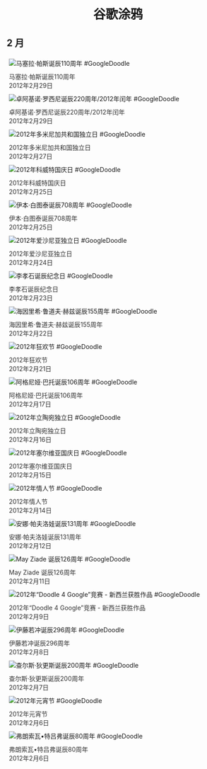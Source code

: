 
<h1 align="center"> 谷歌涂鸦 </h1>




## 2 月

<div class="image">


<img src="https:https://lh3.googleusercontent.com/3xtX_7CgZ3JTf2uXLOnl16I2SoUXX7t_g_6iQ6yKt8H066rWCdljFhUnsc73NBIWb8EP3KObnCAFIr3nuclXhhp2SgoelwWlosNTtsje-Q=s660" alt="马塞拉·帕斯诞辰110周年 #GoogleDoodle" style="margin: 5px"/>
<div class="info" style="font-size: 14px; color:#333333; margin:5px"><div class="title">马塞拉·帕斯诞辰110周年</div><div class="date">2012年2月29日</div></div>

<img src="https:https://lh3.googleusercontent.com/oCdWAJzikuUhu-MwJMKR-gFVbY0XSq2zuvY6w9K5mgakAn8lop1K1q6c4l4kOTO1oWa_BoJp2KuN6ZIUtVucRKbt_miQZmQ3w0ThEe7zVA=s660" alt="卓阿基诺·罗西尼诞辰220周年/2012年闰年 #GoogleDoodle" style="margin: 5px"/>
<div class="info" style="font-size: 14px; color:#333333; margin:5px"><div class="title">卓阿基诺·罗西尼诞辰220周年/2012年闰年</div><div class="date">2012年2月29日</div></div>

<img src="https:https://lh3.googleusercontent.com/WCNQfpkXItAVLRPdsxx7d8O9yHf1spUilzBJRs9ZL53DibeX9QDlLvmfhsEY2cThN-3fq61h-N4szfnLHe0lbkBprYtmdVi36Hv7fEqq=s660" alt="2012年多米尼加共和国独立日 #GoogleDoodle" style="margin: 5px"/>
<div class="info" style="font-size: 14px; color:#333333; margin:5px"><div class="title">2012年多米尼加共和国独立日</div><div class="date">2012年2月27日</div></div>

<img src="https:https://lh3.googleusercontent.com/Fbw0EdKNJOJ25sv4EbTodjCe6Dxz0uxpAgScaH3K_mqlzDw53umfNfrF5HTn2hCjRwY6C08XYWCRQeDH0NYcW2HpYgeBohCuMzpz7GA=s660" alt="2012年科威特国庆日 #GoogleDoodle" style="margin: 5px"/>
<div class="info" style="font-size: 14px; color:#333333; margin:5px"><div class="title">2012年科威特国庆日</div><div class="date">2012年2月25日</div></div>

<img src="https:https://lh3.googleusercontent.com/429NetsPejpMgeXqZuA15mCFLQykowhHNnbkSa1L8SHq9Kp9De-EBPlmOknzJ_HRykzt5FPhwpju_M3uKeuZlKegwdRQSzrH8NfdwR_B=s660" alt="伊本·白图泰诞辰708周年 #GoogleDoodle" style="margin: 5px"/>
<div class="info" style="font-size: 14px; color:#333333; margin:5px"><div class="title">伊本·白图泰诞辰708周年</div><div class="date">2012年2月25日</div></div>

<img src="https:https://lh3.googleusercontent.com/y-K6TxJiXCiTHIazAXsAOsavnnHYKpnleRLPjFRZTo-NABMlPwZjUrIe2fyDx83qKsTXUljKJEeZDuBIG6XCMkJfJI9RXtFR9HKLcmM2=s660" alt="2012年爱沙尼亚独立日 #GoogleDoodle" style="margin: 5px"/>
<div class="info" style="font-size: 14px; color:#333333; margin:5px"><div class="title">2012年爱沙尼亚独立日</div><div class="date">2012年2月24日</div></div>

<img src="https:https://lh3.googleusercontent.com/s6PW5LZmwLry38qUyVuUjd4norKjF3DjP0WOykEx12plyk1sgH7CQeIJ9hNpJ2c2NesPa-Kb6dGlY3TqsCXTEy32iSEdSEmEVK0ezILM=s660" alt="李孝石诞辰纪念日 #GoogleDoodle" style="margin: 5px"/>
<div class="info" style="font-size: 14px; color:#333333; margin:5px"><div class="title">李孝石诞辰纪念日</div><div class="date">2012年2月23日</div></div>

<img src="https://www.google.com/logos/2012/hertz-2011-hp.gif" alt="海因里希·鲁道夫·赫兹诞辰155周年 #GoogleDoodle" style="margin: 5px"/>
<div class="info" style="font-size: 14px; color:#333333; margin:5px"><div class="title">海因里希·鲁道夫·赫兹诞辰155周年</div><div class="date">2012年2月22日</div></div>

<img src="https:https://lh3.googleusercontent.com/gMqxu35RQyYJE0RNFN-m7-HUDziUaVkc2dvSlCYTPVKhzKwwagDG73hjKxbMSQReEqeCw1ue4i9_i97ZYkQK4C9PqyisEHx9bZmC-pk=s660" alt="2012年狂欢节 #GoogleDoodle" style="margin: 5px"/>
<div class="info" style="font-size: 14px; color:#333333; margin:5px"><div class="title">2012年狂欢节</div><div class="date">2012年2月21日</div></div>

<img src="https:https://lh3.googleusercontent.com/RzSurVg6c68iQdSgN_XCetQ0ITyJjbCtZB8SZAsvq3uDYEm6pf1Szg0tLPH-vYdAgg1E78m-52IcsQs-inQjPxxVACdr9P97ls5nJiw=s660" alt="阿格尼娅·巴托诞辰106周年 #GoogleDoodle" style="margin: 5px"/>
<div class="info" style="font-size: 14px; color:#333333; margin:5px"><div class="title">阿格尼娅·巴托诞辰106周年</div><div class="date">2012年2月17日</div></div>

<img src="https:https://lh3.googleusercontent.com/keSnYqsuUSwjpXUhLmi-m8R0h5p-oTr5nTcXdzkqqDn-KMLv6Ft0BhHH2sEz8FLDT9rjytwXzeG1opFDqdcHJ6CP4amxP99MsprXIAo=s660" alt="2012年立陶宛独立日 #GoogleDoodle" style="margin: 5px"/>
<div class="info" style="font-size: 14px; color:#333333; margin:5px"><div class="title">2012年立陶宛独立日</div><div class="date">2012年2月16日</div></div>

<img src="https:https://lh3.googleusercontent.com/sxM1YNU-x2nyPZXCiFQ-rD4W-xPM5gheLySXwjFIWLkryMTL-MmWnooK-juYKTgabXlczbR2cWf2LEWicXJGcrOgAMcUxLQPkQVYnNotOA=s660" alt="2012年塞尔维亚国庆日 #GoogleDoodle" style="margin: 5px"/>
<div class="info" style="font-size: 14px; color:#333333; margin:5px"><div class="title">2012年塞尔维亚国庆日</div><div class="date">2012年2月15日</div></div>

<img src="https:https://lh3.googleusercontent.com/0iKarlG8oxfBrcH9hDjBHatJ8K_ADNpbLjXuXK6krTW4sDO1CWiu7_wxN-s5LpBlfLlMhhTLsoU4mPkao6l75L1I3gWNmWr30tb1kG2h=s660" alt="2012年情人节 #GoogleDoodle" style="margin: 5px"/>
<div class="info" style="font-size: 14px; color:#333333; margin:5px"><div class="title">2012年情人节</div><div class="date">2012年2月14日</div></div>

<img src="https:https://lh3.googleusercontent.com/bTvqIFEtFaWbm4K0zBBbNJSU_knJXls0MtN8olMRvhCpiJoFO17fRrPDyYLYgEw0eUtOVH5aTK70LJsE2mCGZpIna8WL98A56eL5Low_=s660" alt="安娜·帕夫洛娃诞辰131周年 #GoogleDoodle" style="margin: 5px"/>
<div class="info" style="font-size: 14px; color:#333333; margin:5px"><div class="title">安娜·帕夫洛娃诞辰131周年</div><div class="date">2012年2月12日</div></div>

<img src="https://www.google.com/logos/2012/ziade-2012-HP.jpg" alt="May Ziade 诞辰126周年 #GoogleDoodle" style="margin: 5px"/>
<div class="info" style="font-size: 14px; color:#333333; margin:5px"><div class="title">May Ziade 诞辰126周年</div><div class="date">2012年2月11日</div></div>

<img src="https:https://lh3.googleusercontent.com/X_n1fLt9GKpU0eQXizjRPGLsLbGSQErVLHmSfSmWmRL7VprF2jg5o0QPLzt3T6Ff7vy-dpOlpzKj7Se2WsP3aukFlzCCHFx91J2FziAG=s660" alt="2012年“Doodle 4 Google”竞赛 - 新西兰获胜作品 #GoogleDoodle" style="margin: 5px"/>
<div class="info" style="font-size: 14px; color:#333333; margin:5px"><div class="title">2012年“Doodle 4 Google”竞赛 - 新西兰获胜作品</div><div class="date">2012年2月9日</div></div>

<img src="https:https://lh3.googleusercontent.com/tUzMAJ8bMnrqVBD8yDx6-xs2IsGHLqjt958L1wWwtYmAJKF4msovAgtPps0faIMROaDNDfl7NAa_RAwQ8znp-PwdQNvt7sPxUzVyUze4=s660" alt="伊藤若冲诞辰296周年 #GoogleDoodle" style="margin: 5px"/>
<div class="info" style="font-size: 14px; color:#333333; margin:5px"><div class="title">伊藤若冲诞辰296周年</div><div class="date">2012年2月8日</div></div>

<img src="https:https://lh3.googleusercontent.com/CUXEP4eVn2Jfwc-8vxRVDfwxhK3QnSWJRtz4TywmzzF0UW5MnqiigPdrVHoteefXs7ZCoq8sTVexyZwFtntIjz8aUVGB5xnTXL3DXvCSTg=s660" alt="查尔斯·狄更斯诞辰200周年 #GoogleDoodle" style="margin: 5px"/>
<div class="info" style="font-size: 14px; color:#333333; margin:5px"><div class="title">查尔斯·狄更斯诞辰200周年</div><div class="date">2012年2月7日</div></div>

<img src="https:https://lh3.googleusercontent.com/C52ACr_1crR1nOtxVxLGFJa5B_bFqf-MLLm-AKvBdJrHvPFv6fGKw3B2S5fZ6grU-RRR9tPTLSqwaIzkQxY5U-V_dUlgAyoEEM0hE0Ta=s660" alt="2012年元宵节 #GoogleDoodle" style="margin: 5px"/>
<div class="info" style="font-size: 14px; color:#333333; margin:5px"><div class="title">2012年元宵节</div><div class="date">2012年2月6日</div></div>

<img src="https:https://lh3.googleusercontent.com/4CaNJCtHt3GmBbwjuV8zxgqQMugwDJpsaIAAtZ4qsyjbHa45zIDU1lwn0YiWqYv397x-tXVulW9lptagBeqD2jUinQ8HDIPXAt1_Pg1-=s660" alt="弗朗索瓦•特吕弗诞辰80周年 #GoogleDoodle" style="margin: 5px"/>
<div class="info" style="font-size: 14px; color:#333333; margin:5px"><div class="title">弗朗索瓦•特吕弗诞辰80周年</div><div class="date">2012年2月6日</div></div>

</div>








